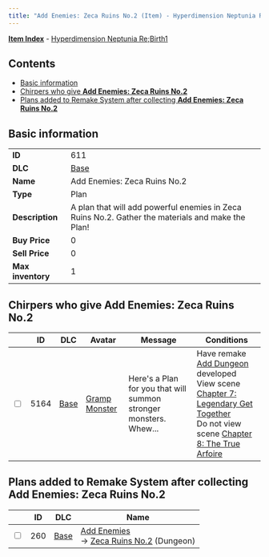 ```yaml
---
title: "Add Enemies: Zeca Ruins No.2 (Item) - Hyperdimension Neptunia Re;Birth1"
---
```


[**Item Index**](/neptunia/rb1/item/index.html) - [Hyperdimension Neptunia Re;Birth1](/neptunia/rb1)

## Contents

- [Basic information](#basic-information)
- [Chirpers who give **Add Enemies: Zeca Ruins No.2**](#chirpers-who-give-add-enemies-zeca-ruins-no2)
- [Plans added to Remake System after collecting **Add Enemies: Zeca Ruins No.2**](#plans-added-to-remake-system-after-collecting-add-enemies-zeca-ruins-no2)

## Basic information

|   |   |
| -- | -- |
| **ID** | 611 |
| **DLC** | [Base](/neptunia/rb1/dlc/1-base.html) |
| **Name** | Add Enemies: Zeca Ruins No.2 |
| **Type** | Plan |
| **Description** | A plan that will add powerful enemies in Zeca Ruins No.2. Gather the materials and make the Plan! |
| **Buy Price** | 0 |
| **Sell Price** | 0 |
| **Max inventory** | 1 |

## Chirpers who give **Add Enemies: Zeca Ruins No.2**

|    | ID | DLC | Avatar | Message | Conditions |
| -- | -- | --- | ------ | ------- | ---------- |
| <input type="checkbox" id="rb1-chirper-event-1-5164" class="trackbox" /> | 5164 | [Base](/neptunia/rb1/dlc/1-base.html) | [Gramp Monster](/neptunia/rb1/avatar/1-243-gramp-monster.html) | Here's a Plan for you that will summon stronger monsters.<br />Whew... | Have remake [Add Dungeon](/neptunia/rb1/remake/1-223-add-dungeon.html) developed<br />View scene [Chapter 7: Legendary Get Together](/neptunia/rb1/scene/1-726-chapter-7-legendary-get-together.html)<br />Do not view scene [Chapter 8: The True Arfoire](/neptunia/rb1/scene/1-807-chapter-8-the-true-arfoire.html) |

## Plans added to Remake System after collecting **Add Enemies: Zeca Ruins No.2**

|    | ID | DLC | Name |
| -- | -- | --- | ---- |
| <input type="checkbox" id="rb1-remake-1-260" class="trackbox" /> | 260 | [Base](/neptunia/rb1/dlc/1-base.html) | [Add Enemies](/neptunia/rb1/remake/1-260-add-enemies.html)<br />→ [Zeca Ruins No.2](/neptunia/rb1/dungeon/1-120-zeca-ruins-no-2.html) (Dungeon) |